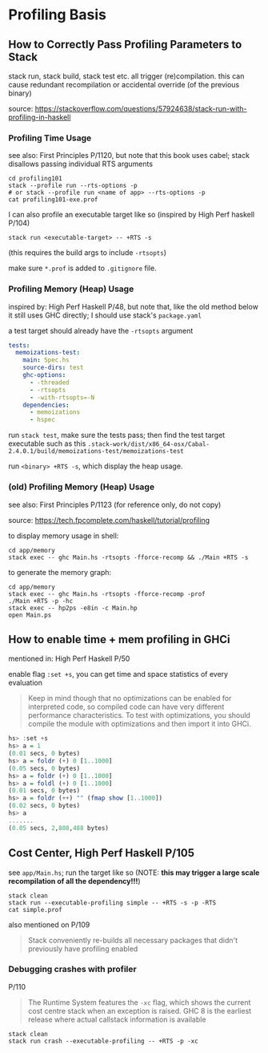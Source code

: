 # Profiling Basis

## How to Correctly Pass Profiling Parameters to Stack

stack run, stack build, stack test etc. all trigger (re)compilation.
this can cause redundant recompilation or accidental override (of
the previous binary)

source: <https://stackoverflow.com/questions/57924638/stack-run-with-profiling-in-haskell>

### Profiling Time Usage

see also: First Principles P/1120, but note that this book uses cabel;
stack disallows passing individual RTS arguments

```shell
cd profiling101
stack --profile run --rts-options -p
# or stack --profile run <name of app> --rts-options -p
cat profiling101-exe.prof
```

I can also profile an executable target like so (inspired by High Perf
haskell P/104)

```shell
stack run <executable-target> -- +RTS -s
```

(this requires the build args to include `-rtsopts`)

make sure `*.prof` is added to `.gitignore` file.

### Profiling Memory (Heap) Usage

inspired by: High Perf Haskell P/48, but note that, like the old method
below it still uses GHC directly; I should use stack's `package.yaml`

a test target should already have the `-rtsopts` argument

```yaml
tests:
  memoizations-test:
    main: Spec.hs
    source-dirs: test
    ghc-options:
      - -threaded
      - -rtsopts
      - -with-rtsopts=-N
    dependencies:
      - memoizations
      - hspec
```

run `stack test`, make sure the tests pass; then find the test target
executable such as this `.stack-work/dist/x86_64-osx/Cabal-2.4.0.1/build/memoizations-test/memoizations-test`

run `<binary> +RTS -s`, which display the heap usage.

### (old) Profiling Memory (Heap) Usage

see also: First Principles P/1123 (for reference only, do not copy)

source: <https://tech.fpcomplete.com/haskell/tutorial/profiling>

to display memory usage in shell:

```shell
cd app/memory
stack exec -- ghc Main.hs -rtsopts -fforce-recomp && ./Main +RTS -s
```

to generate the memory graph:

```shell
cd app/memory
stack exec -- ghc Main.hs -rtsopts -fforce-recomp -prof
./Main +RTS -p -hc
stack exec -- hp2ps -e8in -c Main.hp
open Main.ps
```

## How to enable time + mem profiling in GHCi

mentioned in: High Perf Haskell P/50

enable flag `:set +s`, you can get time and space statistics of
every evaluation

> Keep in mind though that no optimizations can be enabled for interpreted
> code, so compiled code can have very different performance characteristics.
> To test with optimizations, you should compile the module with optimizations
> and then import it into GHCi.

```haskell
hs> :set +s
hs> a = 1
(0.01 secs, 0 bytes)
hs> a = foldr (+) 0 [1..1000]
(0.05 secs, 0 bytes)
hs> a = foldr (+) 0 [1..1000]
hs> a = foldl (+) 0 [1..1000]
(0.01 secs, 0 bytes)
hs> a = foldr (++) "" (fmap show [1..1000])
(0.02 secs, 0 bytes)
hs> a
.......
(0.05 secs, 2,808,488 bytes)
```

## Cost Center, High Perf Haskell P/105

see `app/Main.hs`; run the target like so (NOTE: **this may trigger
a large scale recompilation of all the dependency!!!**)

```shell
stack clean
stack run --executable-profiling simple -- +RTS -s -p -RTS
cat simple.prof
```

also mentioned on P/109

> Stack conveniently re-builds all necessary packages that didn't
> previously have profiling enabled

### Debugging crashes with profiler

P/110

> The Runtime System features the `-xc` flag, which shows the current
> cost centre stack when an exception is raised.
> GHC 8 is the earliest release where actual callstack information is available

```shell
stack clean
stack run crash --executable-profiling -- +RTS -p -xc
```
